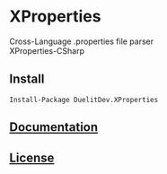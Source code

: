 # XProperties
Cross-Language .properties file parser  
XProperties-CSharp
## Install
`Install-Package DuelitDev.XProperties`
## [Documentation](https://github.com/DuelitDev/XProperties-CSharp/wiki)
## [License](https://github.com/DuelitDev/XProperties-CSharp/blob/master/LICENSE)